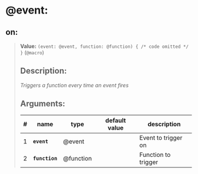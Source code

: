 # **@event**:

## **on**:

> **Value:** `(event: @event, function: @function) { /* code omitted */ }` (`@macro`)
>
> ## Description:
>
> _Triggers a function every time an event fires_
>
> ## Arguments:
>
> | #   | name           | type      | default value | description         |
> | --- | -------------- | --------- | ------------- | ------------------- |
> | 1   | **`event`**    | @event    |               | Event to trigger on |
> | 2   | **`function`** | @function |               | Function to trigger |
